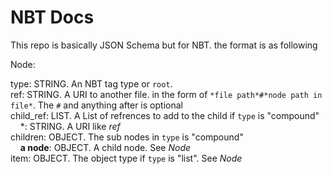 # NBT Docs

This repo is basically JSON Schema but for NBT. the format is as following  

Node:  

type: STRING. An NBT tag type or `root`.  
ref: STRING. A URI to another file. in the form of `*file path*#*node path in file*`. The `#` and anything after is optional  
child_ref: LIST. A List of refrences to add to the child if `type` is "compound"  
&nbsp;&nbsp;&nbsp;&nbsp;\*: STRING. A URI like *ref*  
children: OBJECT. The sub nodes in `type` is "compound"  
&nbsp;&nbsp;&nbsp;&nbsp;**a node**: OBJECT. A child node. See *Node*  
item: OBJECT. The object type if `type` is "list". See *Node*  
